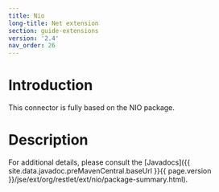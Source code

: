 ```yaml
---
title: Nio
long-title: Net extension
section: guide-extensions
version: '2.4'
nav_order: 26
---
```

# Introduction

This connector is fully based on the NIO package.

# Description

For additional details, please consult the
[Javadocs]({{ site.data.javadoc.preMavenCentral.baseUrl }}{{ page.version }}/jse/ext/org/restlet/ext/nio/package-summary.html).
